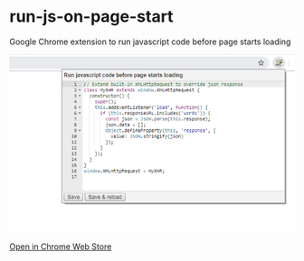 # run-js-on-page-start
Google Chrome extension to run javascript code before page starts loading

![alt text](assets/publish/screen-640x400.png)

[Open in Chrome Web Store](https://chrome.google.com/webstore/detail/runjsonpagestart/jbipcfaohfaogfgfhibombphnlbfgpco)
